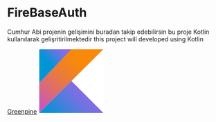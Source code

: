 # FireBaseAuth
Cumhur Abi projenin gelişimini buradan takip edebilirsin
bu proje Kotlin kullanılarak gelişritirilmektedir
this project will developed using Kotlin


[Greenpine](https://www.greenpineagency.com)
![Kotlin](https://github.com/burakusluer/FireBaseAuth/blob/master/Kotlin-logo.png?raw=true)
